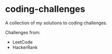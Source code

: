 # coding-challenges
A collection of my solutions to coding challenges.

 Challenges from:
 - LeetCode
 - HackerRank

